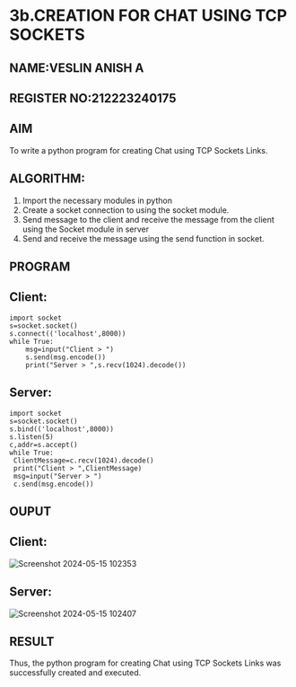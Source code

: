 # 3b.CREATION FOR CHAT USING TCP SOCKETS
## NAME:VESLIN ANISH A
## REGISTER NO:212223240175
## AIM
To write a python program for creating Chat using TCP Sockets Links.
## ALGORITHM:
1. Import the necessary modules in python
2. Create a socket connection to using the socket module.
3. Send message to the client and receive the message from the client using the Socket module in
 server
4. Send and receive the message using the send function in socket.
## PROGRAM
## Client:
```
import socket 
s=socket.socket() 
s.connect(('localhost',8000)) 
while True: 
    msg=input("Client > ") 
    s.send(msg.encode()) 
    print("Server > ",s.recv(1024).decode())
```
## Server:
```
import socket
s=socket.socket()
s.bind(('localhost',8000))
s.listen(5)
c,addr=s.accept()
while True:
 ClientMessage=c.recv(1024).decode()
 print("Client > ",ClientMessage)
 msg=input("Server > ")
 c.send(msg.encode())
```
## OUPUT
## Client:
![Screenshot 2024-05-15 102353](https://github.com/veslin23000303/3b_CHAT_USING_TCP_SOCKETS/assets/151148539/478ed14d-d0f9-45c1-aeb8-dcb642c853bc)


## Server:

![Screenshot 2024-05-15 102407](https://github.com/veslin23000303/3b_CHAT_USING_TCP_SOCKETS/assets/151148539/1a837a7f-fbee-4477-9bf8-5e98e4b89718)




## RESULT
Thus, the python program for creating Chat using TCP Sockets Links was successfully 
created and executed.
